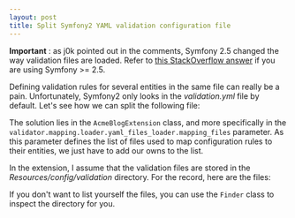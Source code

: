 ```yaml
---
layout: post
title: Split Symfony2 YAML validation configuration file
---
```


**Important** : as j0k pointed out in the comments, Symfony 2.5 changed the way validation files are loaded. Refer to [this StackOverflow answer](http://stackoverflow.com/questions/24064813/how-to-split-validation-yaml-files-in-symfony-2-5/24210501#24210501) if you are using Symfony >= 2.5.


Defining validation rules for several entities in the same file can really be a pain. Unfortunately, Symfony2 only looks in the *validation.yml* file by default.
Let's see how we can split the following file:

<script type="text/javascript" src="https://gist.github.com/6974497.js?file=validation.yml"></script>

The solution lies in the <code>AcmeBlogExtension</code> class, and more specifically in the <code>validator.mapping.loader.yaml_files_loader.mapping_files</code> parameter. As this parameter defines the list of files used to map configuration rules to their entities, we just have to add our owns to the list.

<script type="text/javascript" src="https://gist.github.com/6974497.js?file=AcmeBlogExtension.php"></script>

In the extension, I assume that the validation files are stored in the *Resources/config/validation* directory. For the record, here are the files:

<script type="text/javascript" src="https://gist.github.com/6974497.js?file=Post.yml"></script>

<script type="text/javascript" src="https://gist.github.com/6974497.js?file=Comment.yml"></script>

If you don't want to list yourself the files, you can use the <code>Finder</code> class to inspect the directory for you.
